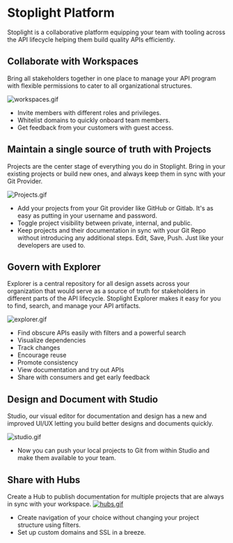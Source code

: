 # Stoplight Platform 
Stoplight is a collaborative platform equipping your team with tooling across the API lifecycle helping them build quality APIs efficiently.

## Collaborate with Workspaces
Bring all stakeholders together in one place to manage your API program with flexible permissions to cater to all organizational structures. 

![workspaces.gif](https://s6.gifyu.com/images/workspaces.gif)
- Invite members with different roles and privileges.
- Whitelist domains to quickly onboard team members.
- Get feedback from your customers with guest access.

## Maintain a single source of truth with Projects
Projects are the center stage of everything you do in Stoplight. Bring in your existing projects or build new ones, and always keep them in sync with your Git Provider.  

![Projects.gif](https://s6.gifyu.com/images/Projects.gif)
- Add your projects from your Git provider like GitHub or Gitlab. It's as easy as putting in your username and password.
- Toggle project visibility between private, internal, and public.
- Keep projects and their documentation in sync with your Git Repo without introducing any additional steps. Edit, Save, Push. Just like your developers are used to.
 
## Govern with Explorer
Explorer is a central repository for all design assets across your organization that would serve as a source of truth for stakeholders in different parts of the API lifecycle. Stoplight Explorer makes it easy for you to find, search, and manage your API artifacts.

![explorer.gif](https://s6.gifyu.com/images/explorer.gif)
 
- Find obscure APIs easily with filters and a powerful search
- Visualize dependencies
- Track changes
- Encourage reuse
- Promote consistency
- View documentation and try out APIs
- Share with consumers and get early feedback

## Design and Document with Studio
Studio, our visual editor for documentation and design has a new and improved UI/UX letting you build better designs and documents quickly. 

![studio.gif](https://s6.gifyu.com/images/studio.gif)
- Now you can push your local projects to Git from within Studio and make them available to your team. 

## Share with Hubs
Create a Hub to publish documentation for multiple projects that are always in sync with your workspace.
[![hubs.gif](https://s6.gifyu.com/images/hubs.gif)](https://gifyu.com/image/lGen)
- Create navigation of your choice without changing your project structure using filters.
- Set up custom domains and SSL in a breeze. 